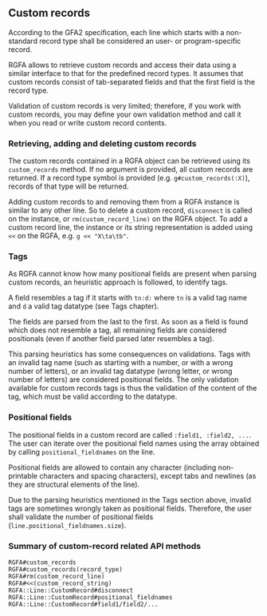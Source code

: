 ## Custom records

According to the GFA2 specification, each line which starts with
a non-standard record type shall be considered an user- or
program-specific record.

RGFA allows to retrieve custom records and access their data using a similar
interface to that for the predefined record types. It assumes that
custom records consist of tab-separated fields and that the first field
is the record type.

Validation of custom records is very limited; therefore, if you work with custom
records, you may define your own validation method and call it when you read
or write custom record contents.

### Retrieving, adding and deleting custom records

The custom records contained in a RGFA object can be retrieved using its
```custom_records``` method. If no argument is provided, all custom
records are returned. If a record type symbol is provided (e.g.
```g#custom_records(:X)```), records of that type will be returned.

Adding custom records to and removing them from a RGFA instance
is similar to any other line. So to delete a custom record, ```disconnect```
is called on the instance, or ```rm(custom_record_line)``` on the RGFA object.
To add a custom record line, the instance or its string representation
is added using ```<<``` on the RGFA, e.g. ```g << "X\ta\tb"```.

### Tags

As RGFA cannot know how many positional fields are present when parsing custom
records, an heuristic approach is followed, to identify tags.

A field resembles a tag if it starts with ```tn:d:``` where ```tn``` is a valid
tag name and ```d``` a valid tag datatype (see Tags chapter).

The fields are parsed from the last to the first. As soon as a field is found
which does not resemble a tag, all remaining fields are considered positionals
(even if another field parsed later resembles a tag).

This parsing heuristics has some consequences on validations. Tags with an
invalid tag name (such as starting with a number, or with a wrong number of
letters), or an invalid tag datatype (wrong letter, or wrong number of letters)
are considered positional fields. The only validation available for custom
records tags is thus the validation of the content of the tag, which must
be valid according to the datatype.

### Positional fields

The positional fields in a custom record are called ```:field1, :field2, ...```.
The user can iterate over the positional field names using the array obtained
by calling ```positional_fieldnames``` on the line.

Positional fields are allowed to contain any character (including non-printable
characters and spacing characters), except tabs and newlines (as they are
structural elements of the line).

Due to the parsing heuristics mentioned in the Tags section above, invalid
tags are sometimes wrongly taken as positional fields. Therefore,
the user shall validate the number of positional fields
(```line.positional_fieldnames.size```).

### Summary of custom-record related API methods
```
RGFA#custom_records
RGFA#custom_records(record_type)
RGFA#rm(custom_record_line)
RGFA#<<(custom_record_string)
RGFA::Line::CustomRecord#disconnect
RGFA::Line::CustomRecord#positional_fieldnames
RGFA::Line::CustomRecord#field1/field2/...
```
